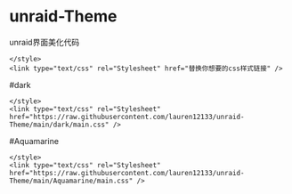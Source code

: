 # unraid-Theme

unraid界面美化代码

```
</style> 
<link type="text/css" rel="Stylesheet" href="替换你想要的css样式链接" />
```


#dark
```
</style> 
<link type="text/css" rel="Stylesheet" href="https://raw.githubusercontent.com/lauren12133/unraid-Theme/main/dark/main.css" />
```

#Aquamarine
```
</style> 
<link type="text/css" rel="Stylesheet" href="https://raw.githubusercontent.com/lauren12133/unraid-Theme/main/Aquamarine/main.css" />
```
